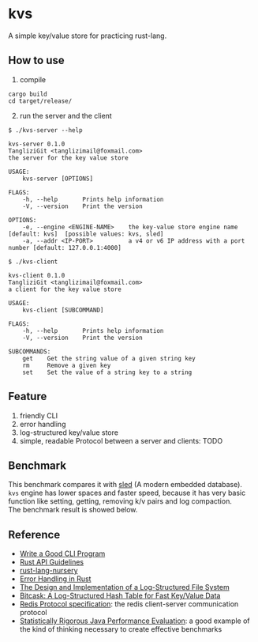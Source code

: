 # kvs
A simple key/value store for practicing rust-lang.

## How to use

1. compile
```
cargo build
cd target/release/
```

2. run the server and the client

```
$ ./kvs-server --help

kvs-server 0.1.0
TangliziGit <tanglizimail@foxmail.com>
the server for the key value store

USAGE:
    kvs-server [OPTIONS]

FLAGS:
    -h, --help       Prints help information
    -V, --version    Print the version

OPTIONS:
    -e, --engine <ENGINE-NAME>    the key-value store engine name [default: kvs]  [possible values: kvs, sled]
    -a, --addr <IP-PORT>          a v4 or v6 IP address with a port number [default: 127.0.0.1:4000]
```

```
$ ./kvs-client

kvs-client 0.1.0
TangliziGit <tanglizimail@foxmail.com>
a client for the key value store

USAGE:
    kvs-client [SUBCOMMAND]

FLAGS:
    -h, --help       Prints help information
    -V, --version    Print the version

SUBCOMMANDS:
    get    Get the string value of a given string key
    rm     Remove a given key
    set    Set the value of a string key to a string
```

## Feature

1. friendly CLI 
2. error handling 
3. log-structured key/value store
4. simple, readable Protocol between a server and clients: TODO

## Benchmark

This benchmark compares it with [sled](https://github.com/spacejam/sled) (A modern embedded database).  
`kvs` engine has lower spaces and faster speed, because it has very basic function like setting, getting, removing k/v pairs and log compaction.  
The benchmark result is showed below.  


## Reference

- [Write a Good CLI Program](https://qiita.com/tigercosmos/items/678f39b1209e60843cc3)
- [Rust API Guidelines](https://rust-lang.github.io/api-guidelines/)
- [rust-lang-nursery](https://github.com/rust-lang-nursery)
- [Error Handling in Rust](https://blog.burntsushi.net/rust-error-handling/)
- [The Design and Implementation of a Log-Structured File System](https://people.eecs.berkeley.edu/~brewer/cs262/LFS.pdf)
- [Bitcask: A Log-Structured Hash Table for Fast Key/Value Data](https://github.com/basho/bitcask/blob/develop/doc/bitcask-intro.pdf)
- [Redis Protocol specification](https://redis.io/topics/protocol): the redis client-server communication protocol
- [Statistically Rigorous Java Performance Evaluation](https://dri.es/files/oopsla07-georges.pdf): a good example of the kind of thinking necessary to create effective benchmarks

